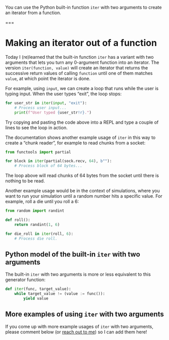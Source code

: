 You can use the Python built-in function `iter` with two arguments to create an iterator from a function.

===


# Making an iterator out of a function

Today I (re)learned that the built-in function `iter` has a variant with two arguments that lets you turn any 0-argument function into an iterator.
The version `iter(function, value)` will create an iterator that returns the successive return values of calling `function` until one of them matches `value`, at which point the iterator is done.

For example, using `input`, we can create a loop that runs while the user is typing input.
When the user types “exit”, the loop stops:

```py
for user_str in iter(input, "exit"):
    # Process user input...
    print(f"User typed {user_str!r}.")
```

Try copying and pasting the code above into a REPL and type a couple of lines to see the loop in action.

The documentation shows another example usage of `iter` in this way to create a “chunk reader”, for example to read chunks from a socket:

```py
from functools import partial

for block in iter(partial(sock.recv, 64), b""):
    # Process block of 64 bytes...
```

The loop above will read chunks of 64 bytes from the socket until there is nothing to be read.

Another example usage would be in the context of simulations, where you want to run your simulation until a random number hits a specific value.
For example, roll a die until you roll a 6:

```py
from random import randint

def roll():
    return randint(1, 6)

for die_roll in iter(roll, 6):
    # Process die roll.
```


## Python model of the built-in `iter` with two arguments

The built-in `iter` with two arguments is more or less equivalent to this generator function:

```py
def iter(func, target_value):
    while target_value != (value := func()):
        yield value
```


## More examples of using `iter` with two arguments

If you come up with more example usages of `iter` with two arguments, please comment below (or [reach out to me](/contact)) so I can add them here!
